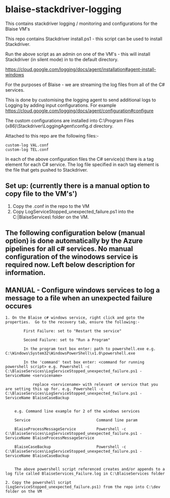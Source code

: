 # blaise-stackdriver-logging
This contains stackdriver logging / monitoring and configurations for the Blaise VM's

This repo contains Stackdriver install.ps1 - this script can be used to install Stackdriver.

Run the above script as an admin on one of the VM's - this will install Stackdriver (in silent mode) in to the default directory. 

https://cloud.google.com/logging/docs/agent/installation#agent-install-windows



For the purposes of Blaise - we are streaming the log files from all of the C# services.

This is done by customising the logging agent to send additional logs to Logging by adding input configurations. For example https://cloud.google.com/logging/docs/agent/configuration#configure

The custom configurations are installed into C:\Program Files (x86)\Stackdriver\LoggingAgent\config.d directory. 

Attached to this repo are the following files:-

    custom-log VAL.conf
    custom-log TEL.conf

In each of the above configuration files the C# service(s) there is a <source> tag element for each C# service.  The log file specified in each <source> tag element is the file that gets
pushed to Stackdriver. 

## Set up: (currently there is a manual option to copy file to the VM's')

1. Copy the .conf in the repo to the VM
2. Copy LogServiceStopped_unexpected_failure.ps1 into the C:|BlaiseServices\ folder on the VM.


## The following configuration below (manual option) is done automatically by the Azure pipelines for all c# services. No manual configuration of the winodows service is required now.  Left below description for information.

## MANUAL - Configure windows services to log a message to a file when an unexpected failure occures

    1. On the Blaise c# windows service, right click and goto the properties.  Go to the recovery tab, ensure the following:-
    
            First Failure: set to "Restart the service"

            Second Failure: set to "Run a Program"

            In the program text box enter: path to powershell.exe e.g. C:\Windows\System32\WindowsPowerShell\v1.0\powershell.exe

            In the 'command' text box enter: <command for running powershell script> e.g. Powershell -c C:\BlaiseServices\LogServiceStopped_unexpected_failure.ps1 -ServiceName <servicename> 

                replace <servicename> with relevant c# service that you are setting this up for. e.g. Powershell -c     C:\BlaiseServices\LogServiceStopped_unexpected_failure.ps1 -ServiceName BlaiseCaseBackup
    
      
        e.g. Command line example for 2 of the windows services

        Service	                            Command line param
    
        BlaiseProcessMessageService	        Powershell -c C:\BlaiseServices\LogServiceStopped_unexpected_failure.ps1 -ServiceName BlaiseProcessMessageService

        BlaiseCaseBackup                    Powershell -c C:\BlaiseServices\LogServiceStopped_unexpected_failure.ps1 -ServiceName BlaiseCaseBackup
    

        The above powershell script referenced creates and/or appends to a log file called BlaiseServices_Failure.log in C:\BlaiseServices folder

    2. Copy the powershell script (LogServiceStopped_unexpected_failure.ps1) from the repo into C:\dev folder on the VM

    
    
    
    
    
    
    

